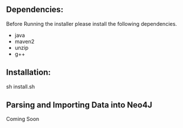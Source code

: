 

Dependencies:
------------
Before Running the installer please install the following dependencies.
*  java
*  maven2
*  unzip
*  g++

Installation:
------------
sh install.sh

Parsing and Importing Data into Neo4J
-------------------------------------
Coming Soon
